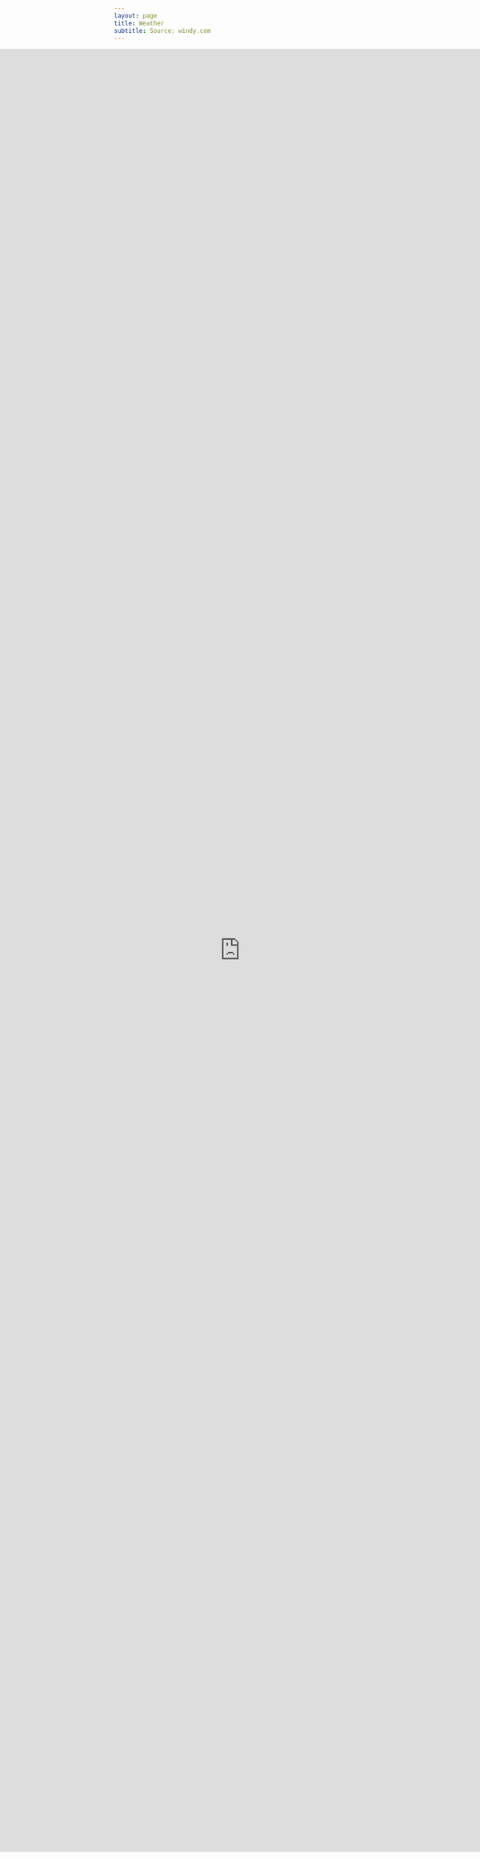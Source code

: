 ```yaml
---
layout: page
title: Weather
subtitle: Source: windy.com
---
```


<iframe src="https://embed.windy.com/embed2.html?lat=50.4574&amp;lon=-3.5384&amp;zoom=11&amp;level=surface&amp;overlay=wind&amp;menu=&amp;message=&amp;marker=&amp;calendar=now&amp;pressure=&amp;type=map&amp;location=coordinates&amp;detail=true&amp;detailLat=50.455&amp;detailLon=-3.529&amp;metricWind=kt&amp;metricTemp=default" style="width:100vw;height:90vh;position:absolute;left:0" scrolling="no" frameborder="0"></iframe>
